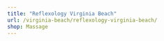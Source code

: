 ```yaml
---
title: "Reflexology Virginia Beach"
url: /virginia-beach/reflexology-virginia-beach/
shop: Massage
---
```

